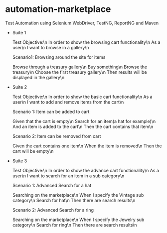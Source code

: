 automation-marketplace
======================

Test Automation using Selenium WebDriver, TestNG, ReportNG and Maven

- Suite 1

  Test Objective:\n 
  In order to show the browsing cart functionality\n
  As a user\n
  I want to browse in a gallery\n

  Scenario1: Browsing around the site for items

    Browse through a treasury gallery\n
    Buy something\n
    Browse the treasury\n
    Choose the first treasury gallery\n
    Then results will be displayed in the gallery\n

- Suite 2
  
  Test Objective:\n
  In order to show the basic cart functionality\n
  As a user\n
  I want to add and remove items from the cart\n

  Scenario 1: Item can be added to cart

    Given that the cart is empty\n
    Search for an item(a hat for example)\n
    And an item is added to the cart\n
    Then the cart contains that item\n

  Scenario 2: Item can be removed from cart

    Given the cart contains one item\n
    When the item is removed\n
    Then the cart will be empty\n

- Suite 3
   
   Test Objective:\n
   In order to show the advance cart functionality\n
   As a user\n
   I want to search for an item in a sub category\n

   Scenario 1: Advanced Search for a hat

    Searching on the marketplace\n
    When I specify the Vintage sub category\n
    Search for hat\n
    Then there are search results\n

   Scenario 2: Advanced Search for a ring
    
    Searching on the marketplace\n
    When I specify the Jewelry sub category\n
    Search for ring\n
    Then there are search results\n


